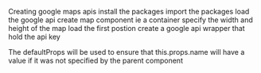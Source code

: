 Creating google maps apis
install the packages
import the packages
load the google api 
create map component ie a container
specify the width and height of the map
load the first postion 
create a google api wrapper that hold the api key

The defaultProps will be used to ensure that this.props.name will have a value if it was not specified by the parent component

